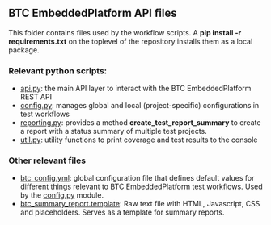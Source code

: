 ## BTC EmbeddedPlatform API files

This folder contains files used by the workflow scripts. A **pip install -r requirements.txt** on the toplevel of the repository installs them as a local package.

### Relevant python scripts:
- [api.py](api.py): the main API layer to interact with the BTC EmbeddedPlatform REST API
- [config.py](config.py): manages global and local (project-specific) configurations in test workflows
- [reporting.py](reporting.py): provides a method **create_test_report_summary** to create a report with a status summary of multiple test projects.
- [util.py](util.py): utility functions to print coverage and test results to the console

### Other relevant files
- [btc_config.yml](btc_config.yml): global configuration file that defines default values for different things relevant to BTC EmbeddedPlatform test workflows. Used by the [config.py](config.py) module.
- [btc_summary_report.template](btc_summary_report.template): Raw text file with HTML, Javascript, CSS and placeholders. Serves as a template for summary reports.
